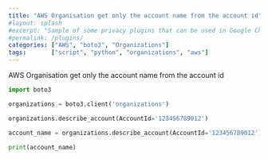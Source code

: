 ```yaml
---
title: "AWS Organisation get only the account name from the account id"
#layout: splash
#excerpt: "Sample of some privacy plugins that can be used in Google Chrome, Mozilla Firefox and others."
#permalink: /plugins/
categories: ["AWS", "boto3", "Organizations"]
tags:       ["script", "python", "organizations", "aws"]
---
```


AWS Organisation get only the account name from the account id

```python
import boto3

organizations = boto3.client('organizations')

organizations.describe_account(AccountId='123456789012')

account_name = organizations.describe_account(AccountId='123456789012')['Account']['Name']

print(account_name)
```
